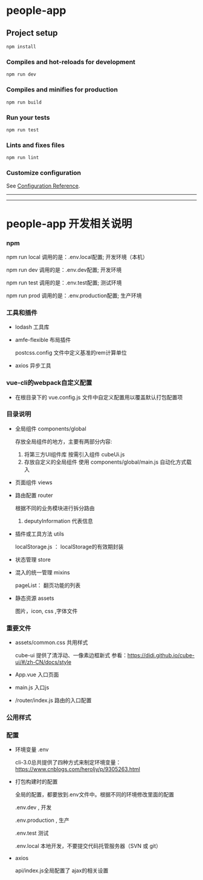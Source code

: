 # people-app

## Project setup
```
npm install
```

### Compiles and hot-reloads for development
```
npm run dev
```

### Compiles and minifies for production
```
npm run build
```

### Run your tests
```
npm run test
```

### Lints and fixes files
```
npm run lint
```

### Customize configuration
See [Configuration Reference](https://cli.vuejs.org/config/).


<hr>
<hr>

# people-app 开发相关说明

### npm

npm run local 调用的是：.env.local配置; 开发环境（本机）

npm run dev 调用的是：.env.dev配置; 开发环境

npm run test 调用的是：.env.test配置; 测试环境

npm run prod 调用的是：.env.production配置; 生产环境

### 工具和插件

- lodash 工具库

- amfe-flexible 布局插件

    postcss.config 文件中定义基准的rem计算单位

- axios 异步工具


### vue-cli的webpack自定义配置

- 在根目录下的 vue.config.js 文件中自定义配置用以覆盖默认打包配置项


### 目录说明

- 全局组件  components/global

  存放全局组件的地方，主要有两部分内容:

  1. 将第三方UI组件库 按需引入组件 cubeUi.js 
  2. 存放自定义的全局组件 使用 components/global/main.js 自动化方式载入

- 页面组件 views

- 路由配置 router

    根据不同的业务模块进行拆分路由

    1. deputyInformation 代表信息

- 插件或工具方法 utils

    localStorage.js ： localStorage的有效期封装

- 状态管理 store
  
- 混入的统一管理 mixins
  
  pageList： 翻页功能的列表

- 静态资源 assets

    图片，icon, css ,字体文件

### 重要文件

- assets/common.css 共用样式
  
    cube-ui 提供了清浮动、一像素边框新式 参看：https://didi.github.io/cube-ui/#/zh-CN/docs/style

- App.vue   入口页面
- main.js   入口js
- /router/index.js 路由的入口配置

### 公用样式



### 配置

- 环境变量 .env

  cli-3.0总共提供了四种方式来制定环境变量：
  https://www.cnblogs.com/heroljy/p/9305263.html

- 打包构建时的配置

    全局的配置，都要放到.env文件中。根据不同的环境修改里面的配置

    .env.dev ,  开发

    .env.production , 生产

    .env.test 测试

    .env.local 本地开发，不要提交代码托管服务器（SVN 或 git）

- axios

    api/index.js全局配置了 ajax的相关设置




